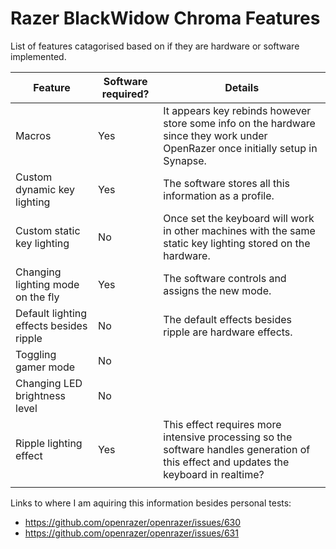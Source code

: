 # Razer BlackWidow Chroma Features

List of features catagorised based on if they are hardware or software implemented.

| Feature                                 | Software required? | Details                                                                                                                                |
|-----------------------------------------|--------------------|----------------------------------------------------------------------------------------------------------------------------------------|
| Macros                                  | Yes                | It appears key rebinds however store some info on the hardware since they work under OpenRazer once initially setup in Synapse.        |
| Custom dynamic key lighting             | Yes                | The software stores all this information as a profile.                                                                                 |
| Custom static key lighting              | No                 | Once set the keyboard will work in other machines with the same static key lighting stored on the hardware.                            |
| Changing lighting mode on the fly       | Yes                | The software controls and assigns the new mode.                                                                                        |
| Default lighting effects besides ripple | No                 | The default effects besides ripple are hardware effects.                                                                               |
| Toggling gamer mode                     | No                 |                                                                                                                                        |
| Changing LED brightness level           | No                 |                                                                                                                                        |
| Ripple lighting effect                  | Yes                | This effect requires more intensive processing so the software handles generation of this effect and updates the keyboard in realtime? |
|                                         |                    |                                                                                                                                       |

Links to where I am aquiring this information besides personal tests:

* https://github.com/openrazer/openrazer/issues/630
* https://github.com/openrazer/openrazer/issues/631
